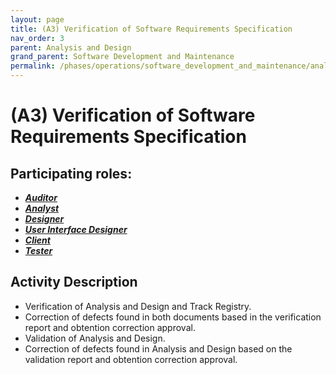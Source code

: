```yaml
---
layout: page
title: (A3) Verification of Software Requirements Specification
nav_order: 3
parent: Analysis and Design
grand_parent: Software Development and Maintenance
permalink: /phases/operations/software_development_and_maintenance/analysis_and_design/a3/
---
```




# (A3) Verification of Software Requirements Specification

## Participating roles:
* <a href="/roles/">_**Auditor**_</a>
* <a href="/roles/">_**Analyst**_</a>
* <a href="/roles/">_**Designer**_</a>
* <a href="/roles/">_**User Interface Designer**_</a>
* <a href="/roles/">_**Client**_</a>
* <a href="/roles/">_**Tester**_</a>

## Activity Description
* Verification of Analysis and Design and Track Registry.
* Correction of defects found in both documents based in the verification report and obtention correction approval.
* Validation of Analysis and Design.
* Correction of defects found in Analysis and Design based on the validation report and obtention correction approval.
